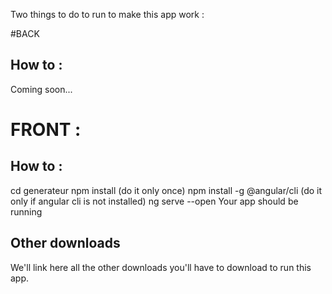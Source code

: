 Two things to do to run to make this app work :

#BACK

## How to :
Coming soon...

# FRONT :

## How to :
cd generateur
npm install (do it only once)
npm install -g @angular/cli (do it only if angular cli is not installed)
ng serve --open
Your app should be running

## Other downloads
We'll link here all the other downloads you'll have to download to run this app.


